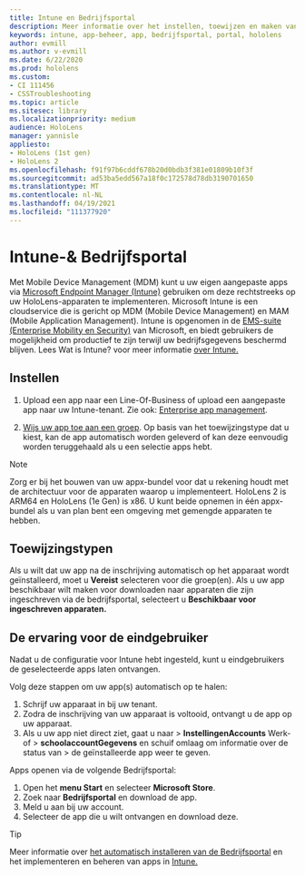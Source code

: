 ```yaml
---
title: Intune en Bedrijfsportal
description: Meer informatie over het instellen, toewijzen en maken van een gebruikerservaring met Intune, mobile device management en de bedrijfsportal.
keywords: intune, app-beheer, app, bedrijfsportal, portal, hololens
author: evmill
ms.author: v-evmill
ms.date: 6/22/2020
ms.prod: hololens
ms.custom:
- CI 111456
- CSSTroubleshooting
ms.topic: article
ms.sitesec: library
ms.localizationpriority: medium
audience: HoloLens
manager: yannisle
appliesto:
- HoloLens (1st gen)
- HoloLens 2
ms.openlocfilehash: f91f97b6cddf678b20d0bdb3f381e01809b10f3f
ms.sourcegitcommit: ad53ba5edd567a18f0c172578d78db3190701650
ms.translationtype: MT
ms.contentlocale: nl-NL
ms.lasthandoff: 04/19/2021
ms.locfileid: "111377920"
---
```

# <a name="intune--company-portal"></a>Intune-& Bedrijfsportal

Met Mobile Device Management (MDM) kunt u uw eigen aangepaste apps via [Microsoft Endpoint Manager (Intune)](https://docs.microsoft.com/intune/windows-holographic-for-business) gebruiken om deze rechtstreeks op uw HoloLens-apparaten te implementeren. Microsoft Intune is een cloudservice die is gericht op MDM (Mobile Device Management) en MAM (Mobile Application Management). Intune is opgenomen in de [EMS-suite (Enterprise Mobility en Security)](https://www.microsoft.com/microsoft-365/enterprise-mobility-security) van Microsoft, en biedt gebruikers de mogelijkheid om productief te zijn terwijl uw bedrijfsgegevens beschermd blijven. Lees Wat is Intune? voor meer informatie [over Intune.](https://docs.microsoft.com/mem/intune/fundamentals/what-is-intune)

## <a name="setup"></a>Instellen

1. Upload een app naar een Line-Of-Business of upload een aangepaste app naar uw Intune-tenant. Zie ook: [Enterprise app management](https://docs.microsoft.com/windows/client-management/mdm/enterprise-app-management).

2. [Wijs uw app toe aan een groep](https://docs.microsoft.com/mem/intune/apps/apps-deploy). Op basis van het toewijzingstype dat u kiest, kan de app automatisch worden geleverd of kan deze eenvoudig worden teruggehaald als u een selectie apps hebt.

> [!NOTE]
> Zorg er bij het bouwen van uw appx-bundel voor dat u rekening houdt met de architectuur voor de apparaten waarop u implementeert. HoloLens 2 is ARM64 en HoloLens (1e Gen) is x86. U kunt beide opnemen in één appx-bundel als u van plan bent een omgeving met gemengde apparaten te hebben.

## <a name="assignment-types"></a>Toewijzingstypen

Als u wilt dat uw app na de inschrijving automatisch op het apparaat wordt geïnstalleerd, moet u **Vereist** selecteren voor die groep(en).
Als u uw app beschikbaar wilt maken voor downloaden naar apparaten die zijn ingeschreven via de bedrijfsportal, selecteert u **Beschikbaar voor ingeschreven apparaten.**

## <a name="end-user-experience"></a>De ervaring voor de eindgebruiker

Nadat u de configuratie voor Intune hebt ingesteld, kunt u eindgebruikers de geselecteerde apps laten ontvangen.

Volg deze stappen om uw app(s) automatisch op te halen:

1. Schrijf uw apparaat in bij uw tenant.
2. Zodra de inschrijving van uw apparaat is voltooid, ontvangt u de app op uw apparaat.
3. Als u uw app niet direct ziet, gaat u naar  >  **InstellingenAccounts** Werk- of  >  **schoolaccountGegevens** en schuif omlaag om informatie over de status van  >   de geïnstalleerde app weer te geven.

Apps openen via de volgende Bedrijfsportal:

1. Open het **menu Start** en selecteer **Microsoft Store**.
2. Zoek naar **Bedrijfsportal** en download de app.
3. Meld u aan bij uw account.
4. Selecteer de app die u wilt ontvangen en download deze.

> [!Tip]
> Meer informatie over [het automatisch installeren van de Bedrijfsportal](https://docs.microsoft.com/mem/intune/apps/company-portal-app) en het implementeren en beheren van apps in [Intune.](https://docs.microsoft.com/mem/intune/fundamentals/windows-holographic-for-business#deploy-and-manage-apps)
